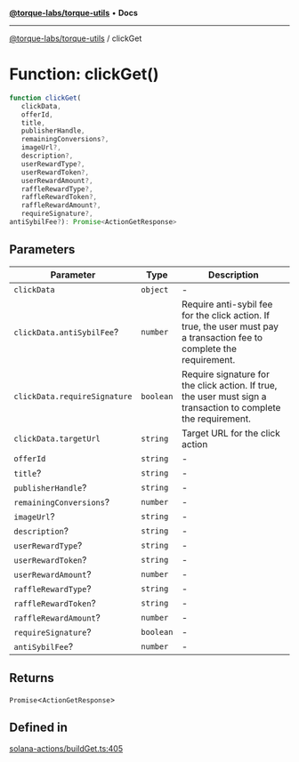 [**@torque-labs/torque-utils**](../README.md) • **Docs**

***

[@torque-labs/torque-utils](../README.md) / clickGet

# Function: clickGet()

```ts
function clickGet(
   clickData, 
   offerId, 
   title, 
   publisherHandle, 
   remainingConversions?, 
   imageUrl?, 
   description?, 
   userRewardType?, 
   userRewardToken?, 
   userRewardAmount?, 
   raffleRewardType?, 
   raffleRewardToken?, 
   raffleRewardAmount?, 
   requireSignature?, 
antiSybilFee?): Promise<ActionGetResponse>
```

## Parameters

| Parameter | Type | Description |
| ------ | ------ | ------ |
| `clickData` | `object` | - |
| `clickData.antiSybilFee`? | `number` | Require anti-sybil fee for the click action. If true, the user must pay a transaction fee to complete the requirement. |
| `clickData.requireSignature` | `boolean` | Require signature for the click action. If true, the user must sign a transaction to complete the requirement. |
| `clickData.targetUrl` | `string` | Target URL for the click action |
| `offerId` | `string` | - |
| `title`? | `string` | - |
| `publisherHandle`? | `string` | - |
| `remainingConversions`? | `number` | - |
| `imageUrl`? | `string` | - |
| `description`? | `string` | - |
| `userRewardType`? | `string` | - |
| `userRewardToken`? | `string` | - |
| `userRewardAmount`? | `number` | - |
| `raffleRewardType`? | `string` | - |
| `raffleRewardToken`? | `string` | - |
| `raffleRewardAmount`? | `number` | - |
| `requireSignature`? | `boolean` | - |
| `antiSybilFee`? | `number` | - |

## Returns

`Promise`\<`ActionGetResponse`\>

## Defined in

[solana-actions/buildGet.ts:405](https://github.com/torque-labs/torque-utils/blob/fcba00c7b8994c0932484e8f489988b91291c603/solana-actions/buildGet.ts#L405)
